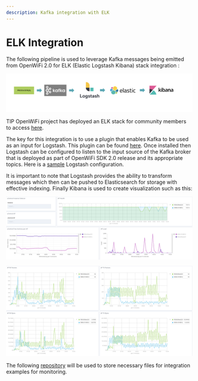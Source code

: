 ```yaml
---
description: Kafka integration with ELK
---
```


# ELK Integration

The following pipeline is used to leverage Kafka messages being emitted from OpenWiFi 2.0 for ELK (Elastic Logstash Kibana) stack integration :

![](../../.gitbook/assets/kafka-ELK-pipeline.png)

TIP OpenWiFi project has deployed an ELK stack for community members to access [here](https://kibana.lab.wlan.tip.build).

The key for this integration is to use a plugin that enables Kafka to be used as an input for Logstash. This plugin can be found [here](https://www.elastic.co/guide/en/logstash/current/plugins-inputs-kafka.html). Once installed then Logstash can be configured to listen to the input source of the Kafka broker that is deployed as part of OpenWiFi SDK 2.0 release and its appropriate topics. Here is a [sample](https://github.com/Telecominfraproject/wlan-cloud-ucentral-analytics) Logstash configuration.

It is important to note that Logstash provides the ability to transform messages which then can be pushed to Elasticsearch for storage with effective indexing. Finally Kibana is used to create visualization such as this:

![](../../.gitbook/assets/kibana.png)

![](../../.gitbook/assets/kibana-2.png)

The following [repository](https://github.com/Telecominfraproject/wlan-cloud-ucentral-analytics) will be used to store necessary files for integration examples for monitoring.
